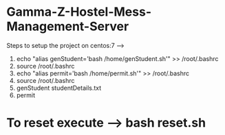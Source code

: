 # Gamma-Z-Hostel-Mess-Management-Server
Steps to setup the project on centos:7 --> 
1. echo "alias genStudent='bash /home/genStudent.sh'" >> /root/.bashrc
2. source /root/.bashrc
3. echo "alias permit='bash /home/permit.sh'" >> /root/.bashrc
4. source /root/.bashrc
5. genStudent studentDetails.txt
6. permit

# To reset execute --> bash reset.sh
